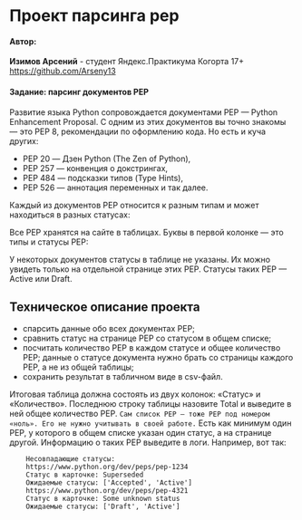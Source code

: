 # Проект парсинга pep

<h4>Автор:</h4>

**Изимов Арсений**  - студент Яндекс.Практикума Когорта 17+
https://github.com/Arseny13

<h4>Задание: парсинг документов PEP</h4>

Развитие языка Python сопровождается документами PEP — Python Enhancement Proposal. С одним из этих документов вы точно знакомы — это PEP 8, рекомендации по оформлению кода.
Но есть и куча других:
-   PEP 20 — Дзен Python (The Zen of Python),
-   PEP 257 — конвенция о докстрингах,
-   PEP 484 — подсказки типов (Type Hints),
-   PEP 526 — аннотация переменных и так далее.

Каждый из документов PEP относится к разным типам и может находиться в разных статусах:

Все PEP хранятся на сайте в таблицах. Буквы в первой колонке — это типы и статусы PEP:

У некоторых документов статусы в таблице не указаны. Их можно увидеть только на отдельной странице этих PEP. Статусы таких PEP — Active или Draft.

<h2>Техническое описание проекта</h2>

-   спарсить данные обо всех документах PEP;
-   сравнить статус на странице PEP со статусом в общем списке;
-   посчитать количество PEP в каждом статусе и общее количество PEP; данные о статусе документа нужно брать со страницы каждого PEP, а не из общей таблицы;
-   сохранить результат в табличном виде в csv-файл.

Итоговая таблица должна состоять из двух колонок: «Статус» и «Количество». Последнюю строку таблицы назовите Total и выведите в ней общее количество PEP. 
```Сам список PEP — тоже PEP под номером «ноль». Его не нужно учитывать в своей работе.```
Есть как минимум один PEP, у которого в общем списке указан один статус, а на странице другой. Информацию о таких PEP выведите в логи. Например, вот так:

```
    Несовпадающие статусы:
    https://www.python.org/dev/peps/pep-1234 
    Статус в карточке: Superseded 
    Ожидаемые статусы: ['Accepted', 'Active']
    https://www.python.org/dev/peps/pep-4321 
    Статус в карточке: Some unknown status 
    Ожидаемые статусы: ['Draft', 'Active']

```
